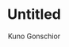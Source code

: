 ---
title: "Untitled"
year: "1974"
subtitle: "Kuno Gonschior"
displayImg: "img/covers/Untitled, 1974, Kuno Gonschior.jpg"
isArtworkInfo: 1
url: "https://www.wikiart.org/en/Search/Untitled%20Kuno Gonschior"
newTab: 1
---